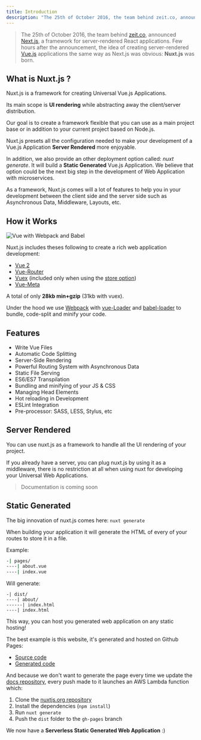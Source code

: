 ```yaml
---
title: Introduction
description: "The 25th of October 2016, the team behind zeit.co, announced Next.js, a framework for server-rendered React applications. Few hours after the announcement, the idea of creating server-rendered Vue.js applications the same way as Next.js was obvious: Nuxt.js was born."
---
```


> The 25th of October 2016, the team behind [zeit.co](https://zeit.co/), announced [Next.js](https://zeit.co/blog/next), a framework for server-rendered React applications. Few hours after the announcement, the idea of creating server-rendered [Vue.js](https://vuejs.org) applications the same way as Next.js was obvious: **Nuxt.js** was born.

## What is Nuxt.js ?

Nuxt.js is a framework for creating Universal Vue.js Applications.

Its main scope is **UI rendering** while abstracting away the client/server distribution.

Our goal is to create a framework flexible that you can use as a main project base or in addition to your current project based on Node.js.

Nuxt.js presets all the configuration needed to make your development of a Vue.js Application **Server Rendered** more enjoyable.

In addition, we also provide an other deployment option called: *nuxt generate*. It will build a **Static Generated** Vue.js Application.
We believe that option could be the next big step in the development of Web Application with microservices.

As a framework, Nuxt.js comes will a lot of features to help you in your development between the client side and the server side such as Asynchronous Data, Middleware, Layouts, etc.

## How it Works

![Vue with Webpack and Babel](http://i.imgur.com/avEUftE.png)

Nuxt.js includes theses following to create a rich web application development:
- [Vue 2](https://github.com/vuejs/vue)
- [Vue-Router](https://github.com/vuejs/vue-router)
- [Vuex](https://github.com/vuejs/vuex) (included only when using the [store option](/guide/vuex-store))
- [Vue-Meta](https://github.com/declandewet/vue-meta)

A total of only **28kb min+gzip** (31kb with vuex).

Under the hood we use [Webpack](https://github.com/webpack/webpack) with [vue-Loader](https://github.com/vuejs/vue-loader) and [babel-loader](https://github.com/babel/babel-loader) to bundle, code-split and minify your code.

## Features

- Write Vue Files
- Automatic Code Splitting
- Server-Side Rendering
- Powerful Routing System with Asynchronous Data
- Static File Serving
- ES6/ES7 Transpilation
- Bundling and minifying of your JS & CSS
- Managing Head Elements
- Hot reloading in Development
- ESLint Integration
- Pre-processor: SASS, LESS, Stylus, etc

## Server Rendered

You can use nuxt.js as a framework to handle all the UI rendering of your project.

If you already have a server, you can plug nuxt.js by using it as a middleware, there is no restriction at all when using nuxt for developing your Universal Web Applications.

> Documentation is coming soon

## Static Generated

The big innovation of nuxt.js comes here: `nuxt generate`

When building your application it will generate the HTML of every of your routes to store it in a file.

Example:

```bash
-| pages/
----| about.vue
----| index.vue
```

Will generate:
```
-| dist/
----| about/
------| index.html
----| index.html
```

This way, you can host you generated web application on any static hosting!

The best example is this website, it's generated and hosted on Github Pages:
- [Source code](https://github.com/nuxt/nuxtjs.org)
- [Generated code](https://github.com/nuxt/nuxtjs.org/tree/gh-pages)

And because we don't want to generate the page every time we update the [docs repository](https://github.com/nuxt/docs), every push made to it launches an AWS Lambda function which:
1. Clone the [nuxtjs.org repository](https://github.com/nuxt/nuxtjs.org)
2. Install the dependencies (`npm install`)
3. Run `nuxt generate`
4. Push the `dist` folder to the `gh-pages` branch

We now have a **Serverless Static Generated Web Application** :)
